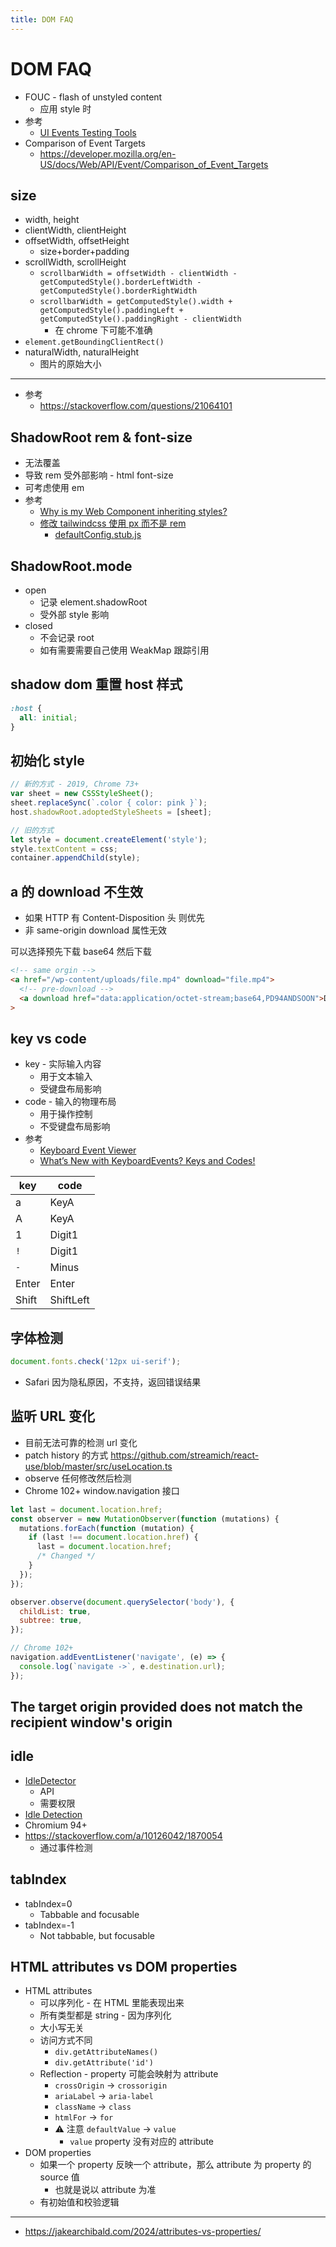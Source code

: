 ```yaml
---
title: DOM FAQ
---
```


# DOM FAQ

- FOUC - flash of unstyled content
  - 应用 style 时
- 参考
  - [UI Events Testing Tools](https://w3c.github.io/uievents/tools/main.html)
- Comparison of Event Targets
  - https://developer.mozilla.org/en-US/docs/Web/API/Event/Comparison_of_Event_Targets


## size

- width, height
- clientWidth, clientHeight
- offsetWidth, offsetHeight
  - size+border+padding
- scrollWidth, scrollHeight
  - `scrollbarWidth = offsetWidth - clientWidth - getComputedStyle().borderLeftWidth - getComputedStyle().borderRightWidth`
  - `scrollbarWidth = getComputedStyle().width + getComputedStyle().paddingLeft + getComputedStyle().paddingRight - clientWidth`
    - 在 chrome 下可能不准确
- `element.getBoundingClientRect()`
- naturalWidth, naturalHeight
  - 图片的原始大小

---

- 参考
  - https://stackoverflow.com/questions/21064101

## ShadowRoot rem & font-size

- 无法覆盖
- 导致 rem 受外部影响 - html font-size
- 可考虑使用 em
- 参考
  - [Why is my Web Component inheriting styles?](https://lamplightdev.com/blog/2019/03/26/why-is-my-web-component-inheriting-styles/)
  - [修改 tailwindcss 使用 px 而不是 rem](https://github.com/tailwindlabs/tailwindcss/issues/1232#issuecomment-754804258)
    - [defaultConfig.stub.js](https://github.com/tailwindlabs/tailwindcss/blob/master/stubs/defaultConfig.stub.js#L7)

## ShadowRoot.mode

- open
  - 记录 element.shadowRoot
  - 受外部 style 影响
- closed
  - 不会记录 root
  - 如有需要需要自己使用 WeakMap 跟踪引用

## shadow dom 重置 host 样式

```css
:host {
  all: initial;
}
```

## 初始化 style

```js
// 新的方式 - 2019, Chrome 73+
var sheet = new CSSStyleSheet();
sheet.replaceSync(`.color { color: pink }`);
host.shadowRoot.adoptedStyleSheets = [sheet];

// 旧的方式
let style = document.createElement('style');
style.textContent = css;
container.appendChild(style);
```

## a 的 download 不生效

- 如果 HTTP 有 Content-Disposition 头 则优先
- 非 same-origin download 属性无效

可以选择预先下载 base64 然后下载

```html
<!-- same orgin -->
<a href="/wp-content/uploads/file.mp4" download="file.mp4">
  <!-- pre-download -->
  <a download href="data:application/octet-stream;base64,PD94ANDSOON">Download Me</a></a
>
```

## key vs code

- key - 实际输入内容
  - 用于文本输入
  - 受键盘布局影响
- code - 输入的物理布局
  - 用于操作控制
  - 不受键盘布局影响
- 参考
  - [Keyboard Event Viewer](https://w3c.github.io/uievents/tools/key-event-viewer.html)
  - [What’s New with KeyboardEvents? Keys and Codes!](https://developers.google.com/web/updates/2016/04/keyboardevent-keys-codes)

| key   | code      |
| ----- | --------- |
| a     | KeyA      |
| A     | KeyA      |
| 1     | Digit1    |
| `!`   | Digit1    |
| `-`   | Minus     |
| Enter | Enter     |
| Shift | ShiftLeft |

## 字体检测

```js
document.fonts.check('12px ui-serif');
```

- Safari 因为隐私原因，不支持，返回错误结果

## 监听 URL 变化

- 目前无法可靠的检测 url 变化
- patch history 的方式 https://github.com/streamich/react-use/blob/master/src/useLocation.ts
- observe 任何修改然后检测
- Chrome 102+ window.navigation 接口

```js
let last = document.location.href;
const observer = new MutationObserver(function (mutations) {
  mutations.forEach(function (mutation) {
    if (last !== document.location.href) {
      last = document.location.href;
      /* Changed */
    }
  });
});

observer.observe(document.querySelector('body'), {
  childList: true,
  subtree: true,
});

// Chrome 102+
navigation.addEventListener('navigate', (e) => {
  console.log(`navigate ->`, e.destination.url);
});
```

## The target origin provided does not match the recipient window's origin

## idle

- [IdleDetector](https://developer.mozilla.org/en-US/docs/Web/API/IdleDetector)
  - API
  - 需要权限
- [Idle Detection](https://web.dev/idle-detection/)
- Chromium 94+
- https://stackoverflow.com/a/10126042/1870054
  - 通过事件检测

## tabIndex

- tabIndex=0
  - Tabbable and focusable
- tabIndex=-1
  - Not tabbable, but focusable

## HTML attributes vs DOM properties

- HTML attributes
  - 可以序列化 - 在 HTML 里能表现出来
  - 所有类型都是 string - 因为序列化
  - 大小写无关
  - 访问方式不同
    - `div.getAttributeNames()`
    - `div.getAttribute('id')`
  - Reflection - property 可能会映射为 attribute
    - `crossOrigin` -> `crossorigin`
    - `ariaLabel` -> `aria-label`
    - `className` -> `class`
    - `htmlFor` -> `for`
    - ⚠️ 注意 `defaultValue` -> `value`
      - `value` property 没有对应的 attribute
- DOM properties
  - 如果一个 property 反映一个 attribute，那么 attribute 为 property 的 source 值
    - 也就是说以 attribute 为准
  - 有初始值和校验逻辑

---

- https://jakearchibald.com/2024/attributes-vs-properties/
